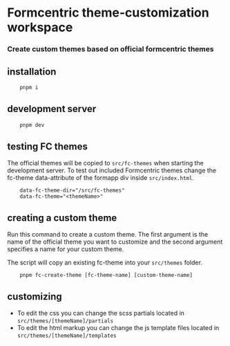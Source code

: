 # Formcentric theme-customization workspace
### Create custom themes based on official formcentric themes

## installation

```bash
    pnpm i
```

## development server
```bash
    pnpm dev
```

## testing FC themes
The official themes will be copied to ```src/fc-themes``` when starting the development server. To test out included Formcentric themes change the fc-theme data-attribute of the formapp div inside ```src/index.html```. 

```
    data-fc-theme-dir="/src/fc-themes"
    data-fc-theme="<themeName>"
```

## creating a custom theme
Run this command to create a custom theme. The first argument is the name of the official theme you want to customize and the second argument specifies a name for your custom theme. 

The script will copy an existing fc-theme into your ```src/themes``` folder.

```
    pnpm fc-create-theme [fc-theme-name] [custom-theme-name]
```

## customizing
- To edit the css you can change the scss partials located in ```src/themes/[themeName]/partials``` 
- To edit the html markup you can change the js template files located in ```src/themes/[themeName]/templates```
